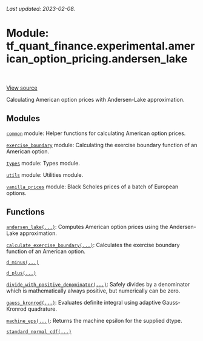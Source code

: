 <!--
This file is generated by a tool. Do not edit directly.
For open-source contributions the docs will be updated automatically.
-->

*Last updated: 2023-02-08.*

<div itemscope itemtype="http://developers.google.com/ReferenceObject">
<meta itemprop="name" content="tf_quant_finance.experimental.american_option_pricing.andersen_lake" />
<meta itemprop="path" content="Stable" />
</div>

# Module: tf_quant_finance.experimental.american_option_pricing.andersen_lake

<!-- Insert buttons and diff -->

<table class="tfo-notebook-buttons tfo-api" align="left">
</table>

<a target="_blank" href="https://github.com/google/tf-quant-finance/blob/master/tf_quant_finance/experimental/american_option_pricing/andersen_lake.py">View source</a>



Calculating American option prices with Andersen-Lake approximation.



## Modules

[`common`](../../../tf_quant_finance/experimental/american_option_pricing/andersen_lake/common.md) module: Helper functions for calculating American option prices.

[`exercise_boundary`](../../../tf_quant_finance/experimental/american_option_pricing/andersen_lake/exercise_boundary.md) module: Calculating the exercise boundary function of an American option.

[`types`](../../../tf_quant_finance/types.md) module: Types module.

[`utils`](../../../tf_quant_finance/utils.md) module: Utilities module.

[`vanilla_prices`](../../../tf_quant_finance/experimental/american_option_pricing/andersen_lake/vanilla_prices.md) module: Black Scholes prices of a batch of European options.

## Functions

[`andersen_lake(...)`](../../../tf_quant_finance/experimental/american_option_pricing/andersen_lake/andersen_lake.md): Computes American option prices using the Andersen-Lake approximation.

[`calculate_exercise_boundary(...)`](../../../tf_quant_finance/experimental/american_option_pricing/andersen_lake/calculate_exercise_boundary.md): Calculates the exercise boundary function of an American option.

[`d_minus(...)`](../../../tf_quant_finance/experimental/american_option_pricing/andersen_lake/d_minus.md)

[`d_plus(...)`](../../../tf_quant_finance/experimental/american_option_pricing/andersen_lake/d_plus.md)

[`divide_with_positive_denominator(...)`](../../../tf_quant_finance/experimental/american_option_pricing/andersen_lake/divide_with_positive_denominator.md): Safely divides by a denominator which is mathematically always positive, but numerically can be zero.

[`gauss_kronrod(...)`](../../../tf_quant_finance/math/integration/gauss_kronrod.md): Evaluates definite integral using adaptive Gauss-Kronrod quadrature.

[`machine_eps(...)`](../../../tf_quant_finance/experimental/american_option_pricing/andersen_lake/machine_eps.md): Returns the machine epsilon for the supplied dtype.

[`standard_normal_cdf(...)`](../../../tf_quant_finance/experimental/american_option_pricing/andersen_lake/standard_normal_cdf.md)

